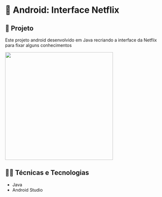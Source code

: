 ﻿# 🤖 Android: Interface Netflix

## 📱 Projeto

Este projeto android desenvolvido em Java recriando a interface da Netflix para fixar alguns conhecimentos

<img src="https://imgur.com/a/netflix-interface-android-LsEUbND.png" width="350"/>

## 🧑‍💻 Técnicas e Tecnologias

- Java
- Android Studio
